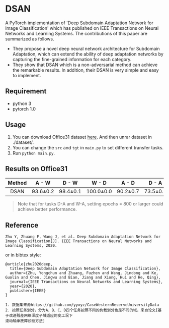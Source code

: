 # DSAN
A PyTorch implementation of 'Deep Subdomain Adaptation Network for Image Classification' which has published on IEEE Transactions on Neural Networks and Learning Systems.
The contributions of this paper are summarized as follows. 
* They propose a novel deep neural network architecture for Subdomain Adaptation, which can extend the ability of deep adaptation networks by capturing the fine-grained information for each category.
* They show that DSAN which is a non-adversarial method can achieve the remarkable results. In addition, their DSAN is very simple and easy to implement.
## Requirement
* python 3
* pytorch 1.0

## Usage
1. You can download Office31 dataset [here](https://pan.baidu.com/s/1o8igXT4#list/path=%2F). And then unrar dataset in ./dataset/.
2. You can change the `src` and `tgt` in `main.py` to set different transfer tasks.
3. Run `python main.py`.

## Results on Office31
| Method | A - W | D - W | W - D | A - D | D - A | W - A | Average |
|:--------------:|:-----:|:-----:|:-----:|:-----:|:----:|:----:|:-------:|
| DSAN | 93.6±0.2 | 98.4±0.1 | 100.0±0.0 | 90.2±0.7 | 73.5±0.5 | 74.8±0.4 | 88.4 |

> Note that for tasks D-A and W-A, setting epochs = 800 or larger could achieve better performance.

## Reference

```
Zhu Y, Zhuang F, Wang J, et al. Deep Subdomain Adaptation Network for Image Classification[J]. IEEE Transactions on Neural Networks and Learning Systems, 2020.
```

or in bibtex style:

```
@article{zhu2020deep,
  title={Deep Subdomain Adaptation Network for Image Classification},
  author={Zhu, Yongchun and Zhuang, Fuzhen and Wang, Jindong and Ke, Guolin and Chen, Jingwu and Bian, Jiang and Xiong, Hui and He, Qing},
  journal={IEEE Transactions on Neural Networks and Learning Systems},
  year={2020},
  publisher={IEEE}
}
```
```
1. 数据集来源https://github.com/yyxyz/CaseWesternReserveUniversityData
2. 按照任务划分，分为A、B、C、D四个任务按照不同的负载划分也是不同的域，来自论文[基于改进残差网络深度子域适应的变工况下
滚动轴承故障诊断方法]

```